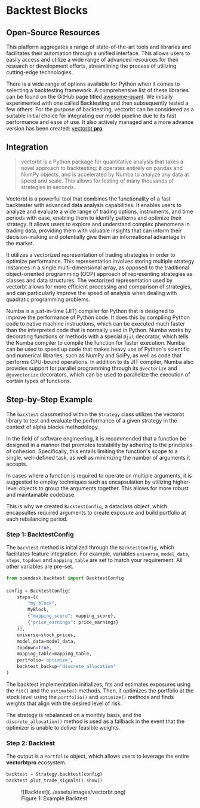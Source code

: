 # Backtest Blocks

## Open-Source Resources

This platform aggregates a range of state-of-the-art tools and libraries and facilitates their automation through a unified interface. This allows users to easily access and utilize a wide range of advanced resources for their research or development efforts, streamlining the process of utilizing cutting-edge technologies.

There is a wide range of options available for Python when it comes to selecting a backtesting framework. A comprehensive list of these libraries can be found on the GitHub page titled [awesome-quant](https://github.com/wilsonfreitas/awesome-quant#trading--backtesting). We initially experimented with one called Backtesting and then subsequently tested a few others. For the purpose of backtesting, vectorbt can be considered as a suitable initial choice for integrating our model pipeline due to its fast performance and ease of use. It also actively managed and a more advance version has been created: [vectorbt **pro**](https://vectorbt.pro/).

## Integration

> vectorbt is a Python package for quantitative analysis that takes a novel approach to backtesting: it operates entirely on pandas and NumPy objects, and is accelerated by Numba to analyze any data at speed and scale. This allows for testing of many thousands of strategies in seconds.

Vectorbt is a powerful tool that combines the functionality of a fast backtester with advanced data analysis capabilities. It enables users to analyze and evaluate a wide range of trading options, instruments, and time periods with ease, enabling them to identify patterns and optimize their strategy. It allows users to explore and understand complex phenomena in trading data, providing them with valuable insights that can inform their decision-making and potentially give them an informational advantage in the market.

It utilizes a vectorized representation of trading strategies in order to optimize performance. This representation involves storing multiple strategy instances in a single multi-dimensional array, as opposed to the traditional object-oriented programming (OOP) approach of representing strategies as classes and data structures. The vectorized representation used by vectorbt allows for more efficient processing and comparison of strategies, and can particularly improve the speed of analysis when dealing with quadratic programming problems.

Numba is a just-in-time (JIT) compiler for Python that is designed to improve the performance of Python code. It does this by compiling Python code to native machine instructions, which can be executed much faster than the interpreted code that is normally used in Python. Numba works by decorating functions or methods with a special `@jit` decorator, which tells the Numba compiler to compile the function for faster execution. Numba can be used to speed up code that makes heavy use of Python's scientific and numerical libraries, such as NumPy and SciPy, as well as code that performs CPU-bound operations. In addition to its JIT compiler, Numba also provides support for parallel programming through its `@vectorize` and `@guvectorize` decorators, which can be used to parallelize the execution of certain types of functions.

## Step-by-Step Example

The `backtest` classmethod within the `Strategy` class utilizes the vectorbt library to test and evaluate the performance of a given strategy in the context of alpha blocks methodology.

In the field of software engineering, it is recommended that a function be designed in a manner that promotes testability by adhering to the principles of cohesion. Specifically, this entails limiting the function's scope to a single, well-defined task, as well as minimizing the number of arguments it accepts. 

In cases where a function is required to operate on multiple arguments, it is suggested to employ techniques such as encapsulation by utilizing higher-level objects to group the arguments together. This allows for more robust and maintainable codebase.

This is why we created `BacktestConfig`, a dataclass object, which encapsultes required arguments to create exposure and build portfolio at each rebalancing period.

### Step 1: BacktestConfig

The `backtest` method is initalized through the `BacktestConfig`, which facilitates feature integration. For example, variables `universe`, `model_data`, `steps`, `topdown` and `mapping_table` are set to match your requirement. All other variables are pre-set.

```python
from opendesk.backtest import BacktestConfig

config = BacktestConfig(
    steps=[(
        "my_block", 
        MyBlock, 
        {"mapping_score": mapping_score}, 
        {"price_earnings": price_earnings}
    )],     
    universe=stock_prices, 
    model_data=model_data, 
    topdown=True, 
    mapping_table=mapping_table,
    portfolio='optimize',
    backtest_backup="discrete_allocation"
)
```

The backtest implementation initializes, fits and estimates exposures using the `fit()` and the `estimate()` methods. Then, it optimizes the portfolio at the stock level using the `portfolio()` and `optimize()` methods and finds weights that align with the desired level of risk. 

The strategy is rebalanced on a monthly basis, and the `discrete_allocation()` method is used as a fallback in the event that the optimizer is unable to deliver feasible weights.

### Step 2: Backtest

The output is a `Portfolio` object, which allows users to leverage the entire **vectorbtpro** ecosystem.

```python
backtest = Strategy.backtest(config)
backtest.plot_trade_signals().show()
```
<figure markdown>
  ![Backtest](../assets/images/vectorbt.png)
  <figcaption>Figure 1: Example Backtest</figcaption>
</figure>